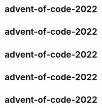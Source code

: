 # advent-of-code-2022
# advent-of-code-2022
# advent-of-code-2022
# advent-of-code-2022
# advent-of-code-2022
